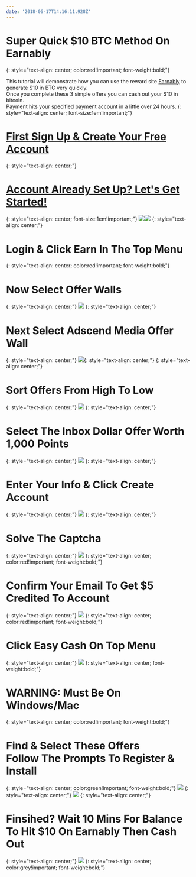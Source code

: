 ```yaml
---
date: '2018-06-17T14:16:11.928Z'
---
```

# <a id="_wcbyik9p97p8"></a>Super Quick $10 BTC Method On Earnably
{: style="text-align: center; color:red!important; font-weight:bold;"}

<a id="_4paibjdc3o0d"></a> This tutorial will demonstrate how you can use the reward site [Earnably](https://earnably.com/i/LucyGotLocks) to generate $10 in BTC very quickly.<br> Once you complete these 3 simple offers you can cash out your $10 in bitcoin.<br> Payment hits your specified payment account in a little over 24 hours.
{: style="text-align: center; font-size:1em!important;"}
# <a id="_snfu3g7bac29"></a>[First Sign Up & Create Your Free Account](https://earnably.com/i/LucyGotLocks)
{: style="text-align: center;"}
# <a id="_snfz3g7bac29"></a>[Account Already Set Up? Let's Get Started!](https://earnably.github.io#start)
{: style="text-align: center; font-size:1em!important;"}
[**![](../../../../images/img-e2bafa2c-15bc-420d-87f2-292b260eefe7.jpg)**](https://earnably.com/i/LucyGotLocks)[**![](../../../../images/img-741866b8-7dfc-43e4-9797-f299c9318e59.png)**](https://earnably.com/i/LucyGotLocks)
{: style="text-align: center;"}
# <a id="start"></a>Login & Click Earn In The Top Menu
{: style="text-align: center; color:red!important; font-weight:bold;"}
# <a id="_wcbyik9p97p8"></a>Now Select Offer Walls
{: style="text-align: center;"}
![](../../../../images/img-1fab51d3-bd93-4ffe-afbf-27e95043490a.png)
{: style="text-align: center;"}
# <a id="_wcbyik9p97p8"></a>Next Select Adscend Media Offer Wall
{: style="text-align: center;"}
![](../../../../images/img-e516cb23-758b-452b-ad69-691cad9717df.png){: style="text-align: center;"}
{: style="text-align: center;"}
# <a id="_wcbyik9p97p8"></a>Sort Offers From High To Low
{: style="text-align: center;"}
![](../../../../images/img-5d9dbf24-0dbc-49a3-9615-84dd03a7bf2a.png)
{: style="text-align: center;"}
# <a id="_wcbyik9p97p8"></a>Select The Inbox Dollar Offer Worth 1,000 Points
{: style="text-align: center;"}
![](../../../../images/img-ce33121d-9bdd-40fd-a325-f38602c2aee4.png)
{: style="text-align: center;"}
# <a id="_wcbyik9p97p8"></a>Enter Your Info & Click Create Account
{: style="text-align: center;"}
![](../../../../images/img-6133aada-429d-42dd-ab4b-101a7bbe6f97.png)
{: style="text-align: center;"}
# <a id="step1"></a>Solve The Captcha
{: style="text-align: center;"}
![](../../../../images/img-67a73feb-71c9-4b12-93fa-f4f7568f86a3.png)
{: style="text-align: center; color:red!important; font-weight:bold;"}
# <a id="step2"></a>Confirm Your Email To Get $5 Credited To Account
{: style="text-align: center;"}
![](../../../../images/img-c244bcbb-6257-4609-8f6d-837a9bd92dd1.png)
{: style="text-align: center; color:red!important; font-weight:bold;"}
# <a id="step3"></a>Click Easy Cash On Top Menu
{: style="text-align: center;"}
![](../../../../images/img-c09a5e83-87c3-46a8-8c2c-2ef6939891eb.png)
{: style="text-align: center; font-weight:bold;"}
# <a id="start"></a>WARNING: Must Be On Windows/Mac
{: style="text-align: center; color:red!important; font-weight:bold;"}
# <a id="step4"></a>Find & Select These Offers <br> Follow The Prompts To Register & Install
{: style="text-align: center; color:green!important; font-weight:bold;"}
![](../../../../images/img-d190f7a3-5f89-4662-b03b-13d822081ac9.png)
{: style="text-align: center;"}
![](../../../../images/img-904fcb31-b62e-403a-bdbc-d4928daa7ef8.png)
{: style="text-align: center;"}
# <a id="step6"></a>Finsihed? Wait 10 Mins For Balance To Hit $10 On Earnably Then Cash Out
{: style="text-align: center;"}
![](../../../../images/img-475feb32-de14-42e2-b5cb-1befbc8b9600.jpg)
{: style="text-align: center; color:grey!important; font-weight:bold;"}
